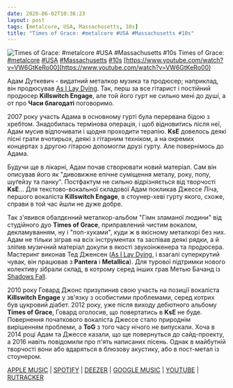 ```yaml
---
date: 2020-06-02T10:36:23
layout: post
tags: [metalcore, USA, Massachusetts, 10s]
title: "Times of Grace: #metalcore #USA #Massachusetts #10s"
---
```

![Times of Grace: #metalcore #USA #Massachusetts #10s](https://i.ytimg.com/vi/VW6GtKeRo00/hqdefault.jpg)
Times of Grace: [#metalcore](/tags/#metalcore) [#USA](/tags/#USA) [#Massachusetts](/tags/#Massachusetts) [#10s](/tags/#10s) [https://www.youtube.com/watch?v=VW6GtKeRo00](https://www.youtube.com/watch?v=VW6GtKeRo00)

Адам Дуткевич - видатний металкор музика та продюсер; наприклад, він продюсував [As I Lay Dying](/2020-04-20-as-i-lay-dying--metalcore-usa-california-10s-). Так, перш за все гітарист і постійний продюсер **Killswitch Engage**, але той його гурт не сильно мені до душі, а от про **Часи благодаті** поговоримо.

2007 року участь Адама в основному гурті була перервана бідою з хребтом. Знадобилась термінова операція, і щоб відновитись після неї, Адам мусив відпочивати і щодня проходити терапію. **KsE** довелось деякі пісні грати вчотирьох, деякі з гітарним техніком, а на окремих концертах з другою гітарою допомогли друзі гурту. Але повернімось до Адама.

Будучи ще в лікарні, Адам почав створювати новий матеріал. Сам він описував його як &quot;дивовижне епічне суміщення металу, року, попу, шуґейзу та панку&quot;. Постфактум не сильно відрізняється від творчості **KsE**... Для текстово-вокальної складової Адам покликав Джессе Ліча, першого вокаліста **Killswitch Engage**, в стоунер-хеві гурту якого, схоже, справи в той час йшли не дуже добре.

Так з&#39;явився обалдєнний металкор-альбом  &quot;Гімн зламаної людини&quot; від студійного дуо **Times of Grace**, приправлений чистим вокалом, декламуванням, ну і &quot;поп-хуками&quot;, куди ж в якісному металкорі без них. Адам не тільки зіграв на всіх інструментах та заспівав деякі рядки, а й зліпив музичний матеріал докупи в якості звукоінженера та продюсера. Мастеринг виконав Тед Дженсен ([As I Lay Dying](/2020-04-20-as-i-lay-dying--metalcore-usa-california-10s-), і взагалі суперкрутий чувак, він працював з **Pantera** і **Metallica**). Для турової підтримки нового колективу зібрали склад, в котрому серед інших грав Метью Бачанд із [Shadows Fall](/2020-03-21-shadows-fall--metalcore-usa-massachusetts-00s-).

2010 року Говард Джонс призупинив свою участь на позиції вокаліста **Killswitch Engage** у зв&#39;язку з особистими проблемами, серед котрих був цукровий діабет. 2012 року, уже після виходу дебютного альбому **Times of Grace**, Говард оголосив, що повертатись в **KsE** не буде. Повернення початкового вокаліста Джессе стало природнім вирішенням проблеми, а **ToG** з того часу нічого не випускали. Хоча в 2014 році Адам та Джессе казали, що ще повернуться до сайд-проекту, а 2016 навіть повідомили про п&#39;ять написаних пісень. Однак в майбутній творчості вони або вдаряться в блюзову акустику, або в пост-метал із стоунером.

[APPLE MUSIC](https://music.apple.com/ru/album/the-hymn-of-a-broken-man/407785316) \| [SPOTIFY](https://open.spotify.com/album/0Fgm0GE1K43soqeminCy4R) \| [DEEZER](https://www.deezer.com/album/744970?utm_source=deezer&amp;utm_content=album-744970&amp;utm_term=1601611822_1591083291&amp;utm_medium=web) \| [GOOGLE MUSIC](https://play.google.com/music/m/Behfzkbmm53t54sqcnrmh3cnh3y?t=The_Hymn_of_a_Broken_Man_-_Times_of_Grace) \| [YOUTUBE](https://www.youtube.com/playlist?list=OLAK5uy_lpzg5eBT3hfKZ4b654nzcFSDa9V_1XKOQ) \| [RUTRACKER](https://rutracker.org/forum/viewtopic.php?t=3379971)